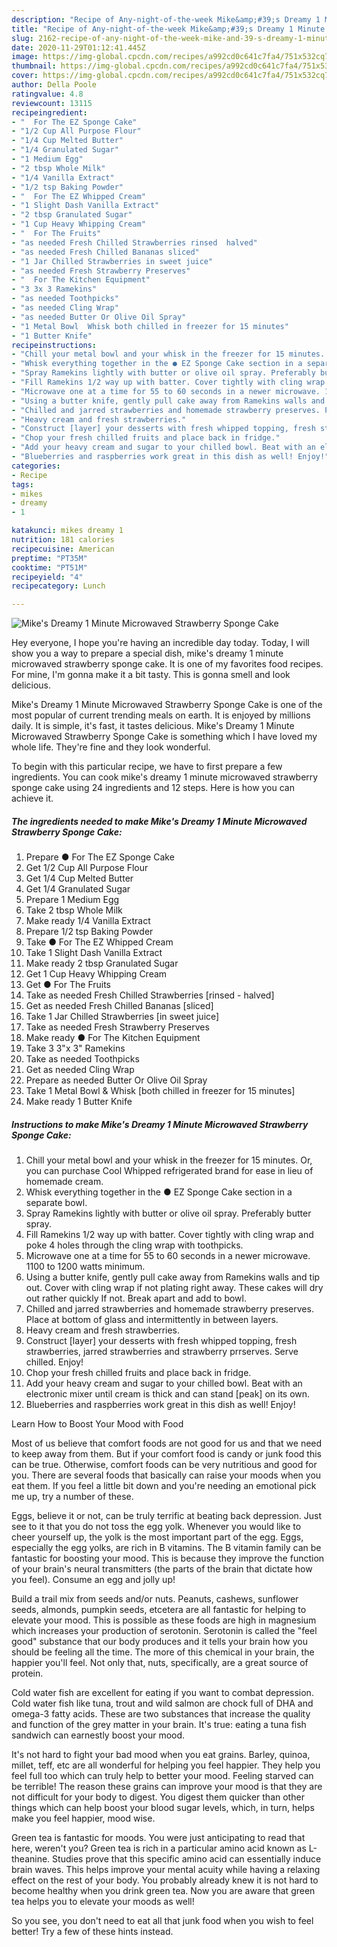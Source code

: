 ```yaml
---
description: "Recipe of Any-night-of-the-week Mike&amp;#39;s Dreamy 1 Minute Microwaved Strawberry Sponge Cake"
title: "Recipe of Any-night-of-the-week Mike&amp;#39;s Dreamy 1 Minute Microwaved Strawberry Sponge Cake"
slug: 2162-recipe-of-any-night-of-the-week-mike-and-39-s-dreamy-1-minute-microwaved-strawberry-sponge-cake
date: 2020-11-29T01:12:41.445Z
image: https://img-global.cpcdn.com/recipes/a992cd0c641c7fa4/751x532cq70/mikes-dreamy-1-minute-microwaved-strawberry-sponge-cake-recipe-main-photo.jpg
thumbnail: https://img-global.cpcdn.com/recipes/a992cd0c641c7fa4/751x532cq70/mikes-dreamy-1-minute-microwaved-strawberry-sponge-cake-recipe-main-photo.jpg
cover: https://img-global.cpcdn.com/recipes/a992cd0c641c7fa4/751x532cq70/mikes-dreamy-1-minute-microwaved-strawberry-sponge-cake-recipe-main-photo.jpg
author: Della Poole
ratingvalue: 4.8
reviewcount: 13115
recipeingredient:
- "  For The EZ Sponge Cake"
- "1/2 Cup All Purpose Flour"
- "1/4 Cup Melted Butter"
- "1/4 Granulated Sugar"
- "1 Medium Egg"
- "2 tbsp Whole Milk"
- "1/4 Vanilla Extract"
- "1/2 tsp Baking Powder"
- "  For The EZ Whipped Cream"
- "1 Slight Dash Vanilla Extract"
- "2 tbsp Granulated Sugar"
- "1 Cup Heavy Whipping Cream"
- "  For The Fruits"
- "as needed Fresh Chilled Strawberries rinsed  halved"
- "as needed Fresh Chilled Bananas sliced"
- "1 Jar Chilled Strawberries in sweet juice"
- "as needed Fresh Strawberry Preserves"
- "  For The Kitchen Equipment"
- "3 3x 3 Ramekins"
- "as needed Toothpicks"
- "as needed Cling Wrap"
- "as needed Butter Or Olive Oil Spray"
- "1 Metal Bowl  Whisk both chilled in freezer for 15 minutes"
- "1 Butter Knife"
recipeinstructions:
- "Chill your metal bowl and your whisk in the freezer for 15 minutes. Or, you can purchase Cool Whipped refrigerated brand for ease in lieu of homemade cream."
- "Whisk everything together in the ● EZ Sponge Cake section in a separate bowl."
- "Spray Ramekins lightly with butter or olive oil spray. Preferably butter spray."
- "Fill Ramekins 1/2 way up with batter. Cover tightly with cling wrap and poke 4 holes through the cling wrap with toothpicks."
- "Microwave one at a time for 55 to 60 seconds in a newer microwave. 1100 to 1200 watts minimum."
- "Using a butter knife, gently pull cake away from Ramekins walls and tip out. Cover with cling wrap if not plating right away. These cakes will dry out rather quickly If not. Break apart and add to bowl."
- "Chilled and jarred strawberries and homemade strawberry preserves. Place at bottom of glass and intermittently in between layers."
- "Heavy cream and fresh strawberries."
- "Construct [layer] your desserts with fresh whipped topping, fresh strawberries, jarred strawberries and strawberry prrserves. Serve chilled. Enjoy!"
- "Chop your fresh chilled fruits and place back in fridge."
- "Add your heavy cream and sugar to your chilled bowl. Beat with an electronic mixer until cream is thick and can stand [peak] on its own."
- "Blueberries and raspberries work great in this dish as well! Enjoy!"
categories:
- Recipe
tags:
- mikes
- dreamy
- 1

katakunci: mikes dreamy 1 
nutrition: 181 calories
recipecuisine: American
preptime: "PT35M"
cooktime: "PT51M"
recipeyield: "4"
recipecategory: Lunch

---
```



![Mike&#39;s Dreamy 1 Minute Microwaved Strawberry Sponge Cake](https://img-global.cpcdn.com/recipes/a992cd0c641c7fa4/751x532cq70/mikes-dreamy-1-minute-microwaved-strawberry-sponge-cake-recipe-main-photo.jpg)

Hey everyone, I hope you're having an incredible day today. Today, I will show you a way to prepare a special dish, mike&#39;s dreamy 1 minute microwaved strawberry sponge cake. It is one of my favorites food recipes. For mine, I'm gonna make it a bit tasty. This is gonna smell and look delicious.



Mike&#39;s Dreamy 1 Minute Microwaved Strawberry Sponge Cake is one of the most popular of current trending meals on earth. It is enjoyed by millions daily. It is simple, it's fast, it tastes delicious. Mike&#39;s Dreamy 1 Minute Microwaved Strawberry Sponge Cake is something which I have loved my whole life. They're fine and they look wonderful.


To begin with this particular recipe, we have to first prepare a few ingredients. You can cook mike&#39;s dreamy 1 minute microwaved strawberry sponge cake using 24 ingredients and 12 steps. Here is how you can achieve it.

<!--inarticleads1-->

##### The ingredients needed to make Mike&#39;s Dreamy 1 Minute Microwaved Strawberry Sponge Cake:

1. Prepare  ● For The EZ Sponge Cake
1. Get 1/2 Cup All Purpose Flour
1. Get 1/4 Cup Melted Butter
1. Get 1/4 Granulated Sugar
1. Prepare 1 Medium Egg
1. Take 2 tbsp Whole Milk
1. Make ready 1/4 Vanilla Extract
1. Prepare 1/2 tsp Baking Powder
1. Take  ● For The EZ Whipped Cream
1. Take 1 Slight Dash Vanilla Extract
1. Make ready 2 tbsp Granulated Sugar
1. Get 1 Cup Heavy Whipping Cream
1. Get  ● For The Fruits
1. Take as needed Fresh Chilled Strawberries [rinsed - halved]
1. Get as needed Fresh Chilled Bananas [sliced]
1. Take 1 Jar Chilled Strawberries [in sweet juice]
1. Take as needed Fresh Strawberry Preserves
1. Make ready  ● For The Kitchen Equipment
1. Take 3 3&#34;x 3&#34; Ramekins
1. Take as needed Toothpicks
1. Get as needed Cling Wrap
1. Prepare as needed Butter Or Olive Oil Spray
1. Take 1 Metal Bowl &amp; Whisk [both chilled in freezer for 15 minutes]
1. Make ready 1 Butter Knife




<!--inarticleads2-->

##### Instructions to make Mike&#39;s Dreamy 1 Minute Microwaved Strawberry Sponge Cake:

1. Chill your metal bowl and your whisk in the freezer for 15 minutes. Or, you can purchase Cool Whipped refrigerated brand for ease in lieu of homemade cream.
1. Whisk everything together in the ● EZ Sponge Cake section in a separate bowl.
1. Spray Ramekins lightly with butter or olive oil spray. Preferably butter spray.
1. Fill Ramekins 1/2 way up with batter. Cover tightly with cling wrap and poke 4 holes through the cling wrap with toothpicks.
1. Microwave one at a time for 55 to 60 seconds in a newer microwave. 1100 to 1200 watts minimum.
1. Using a butter knife, gently pull cake away from Ramekins walls and tip out. Cover with cling wrap if not plating right away. These cakes will dry out rather quickly If not. Break apart and add to bowl.
1. Chilled and jarred strawberries and homemade strawberry preserves. Place at bottom of glass and intermittently in between layers.
1. Heavy cream and fresh strawberries.
1. Construct [layer] your desserts with fresh whipped topping, fresh strawberries, jarred strawberries and strawberry prrserves. Serve chilled. Enjoy!
1. Chop your fresh chilled fruits and place back in fridge.
1. Add your heavy cream and sugar to your chilled bowl. Beat with an electronic mixer until cream is thick and can stand [peak] on its own.
1. Blueberries and raspberries work great in this dish as well! Enjoy!




Learn How to Boost Your Mood with Food


Most of us believe that comfort foods are not good for us and that we need to keep away from them. But if your comfort food is candy or junk food this can be true. Otherwise, comfort foods can be very nutritious and good for you. There are several foods that basically can raise your moods when you eat them. If you feel a little bit down and you're needing an emotional pick me up, try a number of these.

Eggs, believe it or not, can be truly terrific at beating back depression. Just see to it that you do not toss the egg yolk. Whenever you would like to cheer yourself up, the yolk is the most important part of the egg. Eggs, especially the egg yolks, are rich in B vitamins. The B vitamin family can be fantastic for boosting your mood. This is because they improve the function of your brain's neural transmitters (the parts of the brain that dictate how you feel). Consume an egg and jolly up!

Build a trail mix from seeds and/or nuts. Peanuts, cashews, sunflower seeds, almonds, pumpkin seeds, etcetera are all fantastic for helping to elevate your mood. This is possible as these foods are high in magnesium which increases your production of serotonin. Serotonin is called the "feel good" substance that our body produces and it tells your brain how you should be feeling all the time. The more of this chemical in your brain, the happier you'll feel. Not only that, nuts, specifically, are a great source of protein.

Cold water fish are excellent for eating if you want to combat depression. Cold water fish like tuna, trout and wild salmon are chock full of DHA and omega-3 fatty acids. These are two substances that increase the quality and function of the grey matter in your brain. It's true: eating a tuna fish sandwich can earnestly boost your mood. 

It's not hard to fight your bad mood when you eat grains. Barley, quinoa, millet, teff, etc are all wonderful for helping you feel happier. They help you feel full too which can truly help to better your mood. Feeling starved can be terrible! The reason these grains can improve your mood is that they are not difficult for your body to digest. You digest them quicker than other things which can help boost your blood sugar levels, which, in turn, helps make you feel happier, mood wise.

Green tea is fantastic for moods. You were just anticipating to read that here, weren't you? Green tea is rich in a particular amino acid known as L-theanine. Studies prove that this specific amino acid can essentially induce brain waves. This helps improve your mental acuity while having a relaxing effect on the rest of your body. You probably already knew it is not hard to become healthy when you drink green tea. Now you are aware that green tea helps you to elevate your moods as well!

So you see, you don't need to eat all that junk food when you wish to feel better! Try  a few  of  these  hints  instead.

